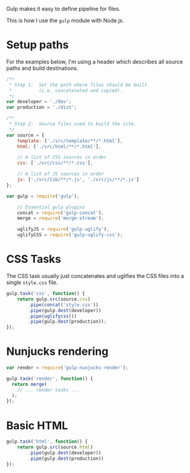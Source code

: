 Gulp makes it easy to define pipeline for files.

This is how I use the `gulp` module with Node.js. 

# Setup paths

For the examples below, I'm using a header which describes all source paths and build destinations.

```javascript
/**
 * Step 1:  Set the path where files should be built
 * 			(i.e. concatenated and copied).
 */
var developer = './dev';
var production = './dist';

/**
 * Step 2:  Source files used to build the site.
 */
var source = {
	template: ['./src/template/**/*.html'],
	html: ['./src/html/**/*.html'],

	// A list of CSS sources in order
	css: ['./src/css/**/*.css'],

	// A list of JS sources in order
	js: ['./src/lib/**/*.js', './src/js/**/*.js']
};

var gulp = require('gulp'),

    // Essential gulp plugins
    concat = require('gulp-concat'),
    merge = require('merge-stream'),

    uglifyJS = require('gulp-uglify'),
    uglifyCSS = require('gulp-uglify-css');
```

# CSS Tasks

The CSS task usually just concatenates and uglifies the CSS files into a single `style.css` file.

```javascript
gulp.task('css', function() {
	return gulp.src(source.css)
		.pipe(concat('style.css'))
		.pipe(gulp.dest(developer))
		.pipe(uglifycss())
		.pipe(gulp.dest(production));
});
```

# Nunjucks rendering

```javascript
var render = require('gulp-nunjucks-render');

gulp.task('render', function() {
  return merge(
    // ... render tasks ...
  );
});
```

# Basic HTML

```javascript
gulp.task('html', function() {
	return gulp.src(source.html)
		.pipe(gulp.dest(developer))
		.pipe(gulp.dest(production))
});
```
